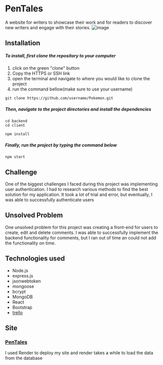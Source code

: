 # PenTales
A website for writers to showcase their work and for readers to discover new writers and engage with their stories.
![image](https://user-images.githubusercontent.com/108766758/230174449-1c5af987-3701-4384-8127-8334f6451fcc.png)

## Installation
##### To install, first clone the repository to your computer
1. click on the green "clone" button
2. Copy the HTTPS or SSH link
3. open the terminal and navigate to where you would like to clone the project
4. run the command bellow(make sure to use your username)
```
git clone https://github.com/username/Pokemon.git
```    
##### Then, navigate to the project directories and install the dependencies
```
cd backend
cd client
```
```
npm install
```

##### Finally, run the project by typing the command below
    npm start
    
## Challenge
One of the biggest challenges I faced during this project was implementing user authentication. I had to research various methods to find the best solution for my application. It took a lot of trial and error, but eventually, I was able to successfully authenticate users 

## Unsolved Problem
One unsolved problem for this project was creating a front-end for users to create, edit and delete comments. I was able to successfully implement the backend functionality for comments, but I ran out of time an could not add the functionality on time.

## Technologies used
+ Node.js
+ express.js
+ jsonwebtoken
+ mongoose
+ bcrypt
+ MongoDB
+ React
+ Bootstrap
+ [trello](https://trello.com/invite/b/hYC5xcma/ATTI6f92703488ab82d2c21c390d4160dc9dC22D1BA8/fullstack-project)

## Site
### [PenTales](https://story-frontend-zjh6.onrender.com/) 
I used Render to deploy my site and render takes a while to load the data from the database
